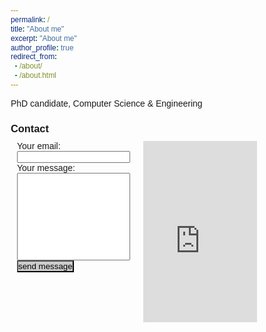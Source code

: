 ```yaml
---
permalink: /
title: "About me"
excerpt: "About me"
author_profile: true
redirect_from: 
  - /about/
  - /about.html
---
```


PhD candidate, Computer Science & Engineering


### Contact

<style>
* {
  box-sizing: border-box;
}

/* Create two equal columns that floats next to each other */
.column {
  float: left;
  width: 50%;
  padding: 10px;
  height: 300px; /* Should be removed. Only for demonstration */
}

/* Clear floats after the columns */
.row:after {
  content: "";
  display: table;
  clear: both;
}
  
/* button */
@import url('https://fonts.googleapis.com/css2?family=Poppins:wght@100;200;300;400;500;600;700;800;900&display=swap');

*{
    margin: 0;
    padding: 0;
    box-sizing: border-box;
    font-family: 'Poppins', sans-serif;
}

.container{
    width: 100%;
    height: 50vh;
    background: #e3ebfe;
    display: flex;
    justify-content: center;
    align-items: center;
}

a.button7{
 display:inline-block;
 padding:0.7em 1.7em;
 margin:0 0.3em 0.3em 0;
 border-radius:0.2em;
 box-sizing: border-box;
 text-decoration:none;
 font-family:'Roboto',sans-serif;
 font-weight:400;
 color:#FFFFFF;
 background-color:#3369ff;
 box-shadow:inset 0 -0.6em 1em -0.35em rgba(0,0,0,0.17),inset 0 0.6em 2em -0.3em rgba(255,255,255,0.15),inset 0 0 0em 0.05em rgba(255,255,255,0.12);
 text-align:center;
 position:relative;
}
a.button7:active{
 box-shadow:inset 0 0.6em 2em -0.3em rgba(0,0,0,0.15),inset 0 0 0em 0.05em rgba(255,255,255,0.12);
}
@media all and (max-width:30em){
 a.button7{
  display:block;
  margin:0.4em auto;
 }
}
</style>

<div class="row">
  <div class="column">
    <!-- modify this form HTML and place wherever you want your form -->
    <form id="my-form" action="https://formspree.io/f/xnqwyrwj" method="POST">
      <label>Your email:</label>
      <input type="email" name="email" />
      <label>Your message:</label>
      <input type="text" name="message" rows="3" maxlength="3000" style="height:140px;"/>
      <button id="my-form-button" class="button7" style="background-color:#CCCCCC; color:#000000">send message</button>
      <p id="my-form-status"></p>
    </form>
  </div>
  <div class="column">
    <div class="google-maps">
      <iframe src="https://www.google.com/maps/embed?pb=!1m14!1m8!1m3!1d12091.578127255476!2d-74.1793225!3d40.7423462!3m2!1i1024!2i768!4f13.1!3m3!1m2!1s0x0%3A0xb97c287a2ef95f43!2sNew%20Jersey%20Institute%20of%20Technology!5e0!3m2!1sen!2sus!4v1637423286669!5m2!1sen!2sus" width="100%" height="300" frameborder="0" style="border:0;" allowfullscreen="" aria-hidden="false" tabindex="0">
      </iframe>    
    </div>
  </div>
</div>




<!-- Place this script at the end of the body tag -->
<script>
    var form = document.getElementById("my-form");
    
    async function handleSubmit(event) {
      event.preventDefault();
      var status = document.getElementById("my-form-status");
      var data = new FormData(event.target);
      fetch(event.target.action, {
        method: form.method,
        body: data,
        headers: {
            'Accept': 'application/json'
        }
      }).then(response => {
        if (response.ok) {
          status.innerHTML = "Will get back to you soon.";
          form.reset()
        } else {
          response.json().then(data => {
            if (Object.hasOwn(data, 'errors')) {
              status.innerHTML = data["errors"].map(error => error["message"]).join(", ")
            } else {
              status.innerHTML = "Oops! There was a problem submitting your form"
            }
          })
        }
      }).catch(error => {
        status.innerHTML = "Oops! There was a problem submitting your form"
      });
    }
    form.addEventListener("submit", handleSubmit)
</script>


